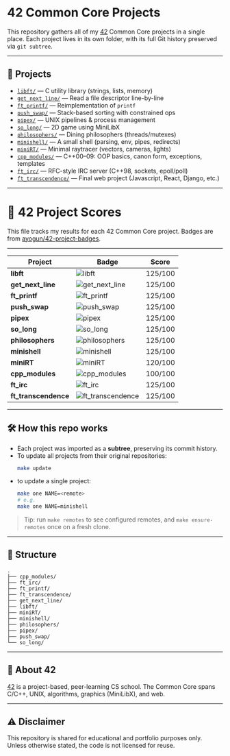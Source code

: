 # 42 Common Core Projects
This repository gathers all of my [42](https://42nice.fr/en/homepage/) Common Core projects in a single place.
Each project lives in its own folder, with its full Git history preserved via `git subtree`.

---

## 📂 Projects

- [`libft/`](./libft) — C utility library (strings, lists, memory)
- [`get_next_line/`](./get_next_line) — Read a file descriptor line-by-line
- [`ft_printf/`](./ft_printf) — Reimplementation of `printf`
- [`push_swap/`](./push_swap) — Stack-based sorting with constrained ops
- [`pipex/`](./pipex) — UNIX pipelines & process management
- [`so_long/`](./so_long) — 2D game using MiniLibX
- [`philosophers/`](./philosophers) — Dining philosophers (threads/mutexes)
- [`minishell/`](./minishell) — A small shell (parsing, env, pipes, redirects)
- [`miniRT/`](./miniRT) — Minimal raytracer (vectors, cameras, lights)
- [`cpp_modules/`](./cpp_modules) — C++00–09: OOP basics, canon form, exceptions, templates
- [`ft_irc/`](./ft_irc) — RFC-style IRC server (C++98, sockets, epoll/poll)
- [`ft_transcendence/`](./ft_transcendence) — Final web project (Javascript, React, Django, etc.)

---

# 🧮 42 Project Scores

This file tracks my results for each 42 Common Core project.
Badges are from [ayogun/42-project-badges](https://github.com/ayogun/42-project-badges).

---

| Project          | Badge                                                                                         | Score |
|------------------|-----------------------------------------------------------------------------------------------|-------|
| **libft**        | ![libft](https://github.com/hanmpark/42-project-badges/blob/main/badges/libftm.png)            | 125/100 |
| **get_next_line**| ![get_next_line](https://github.com/hanmpark/42-project-badges/blob/main/badges/get_next_linem.png) | 125/100 |
| **ft_printf**    | ![ft_printf](https://github.com/hanmpark/42-project-badges/blob/main/badges/ft_printfm.png)    | 125/100 |
| **push_swap**    | ![push_swap](https://github.com/hanmpark/42-project-badges/blob/main/badges/push_swapm.png)    | 125/100 |
| **pipex**        | ![pipex](https://github.com/hanmpark/42-project-badges/blob/main/badges/pipexm.png)            | 125/100 |
| **so_long**      | ![so_long](https://github.com/hanmpark/42-project-badges/blob/main/badges/so_longn.png)        | 125/100 |
| **philosophers** | ![philosophers](https://github.com/hanmpark/42-project-badges/blob/main/badges/philosophersn.png) | 125/100 |
| **minishell**    | ![minishell](https://github.com/hanmpark/42-project-badges/blob/main/badges/minishelln.png)    | 125/100 |
| **miniRT**       | ![miniRT](https://github.com/hanmpark/42-project-badges/blob/main/badges/minirtn.png)          | 120/100 |
| **cpp_modules**  | ![cpp_modules](https://github.com/hanmpark/42-project-badges/blob/main/badges/cppn.png)| 100/100 |
| **ft_irc**       | ![ft_irc](https://github.com/hanmpark/42-project-badges/blob/main/badges/ft_ircn.png)          | 125/100 |
| **ft_transcendence** | ![ft_transcendence](https://github.com/hanmpark/42-project-badges/blob/main/badges/ft_transcendencen.png) | 125/100 |

---

## 🛠️ How this repo works

- Each project was imported as a **subtree**, preserving its commit history.
- To update all projects from their original repositories:
  ```bash
  make update
  ```
- to update a single project:
  ```bash
  make one NAME=<remote>
  # e.g.
  make one NAME=minishell
  ```
> Tip: run `make remotes` to see configured remotes, and `make ensure-remotes` once on a fresh clone.

---

## 🧭 Structure
```
.
├── cpp_modules/
├── ft_irc/
├── ft_printf/
├── ft_transcendence/
├── get_next_line/
├── libft/
├── miniRT/
├── minishell/
├── philosophers/
├── pipex/
├── push_swap/
└── so_long/
```

---

## 📖 About 42
[42](https://42nice.fr/en/homepage/) is a project-based, peer-learning CS school.
The Common Core spans C/C++, UNIX, algorithms, graphics (MiniLibX), and web.

---

## ⚠️ Disclaimer
This repository is shared for educational and portfolio purposes only.
Unless otherwise stated, the code is not licensed for reuse.

